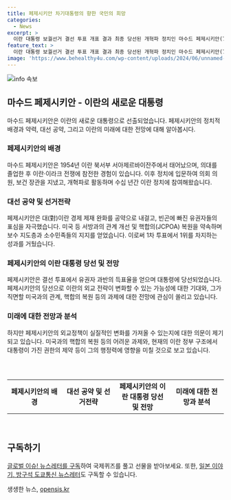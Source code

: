 ```yaml
---
title: 페제시키안 차기대통령의 향한 국민의 희망
categories:
  - News
excerpt: >
  이란 대통령 보궐선거 결선 투표 개표 결과 최종 당선된 개혁파 정치인 마수드 페제시키안(70)은 외교 정책을 통해 이란 국민들의 희망을 등에 질 수 있을 만한 인물로 보인다. 미국 등 서방과의 관계 개선과 핵합의 복원을 약속하며 빈곤한 유권자들의 지지를 받았으며, 아제르바이잔 출신인 그는 소수민족 표심을 사로잡은 것으로 분석된다. 그러나 이란 내 보수 지도층의 불만을 샀을 가능성도 높으며, 외교 정책 변화에 대한 의구심이 존재한다. AP는 이란 대통령은 핵 프로그램에 대한 어떠한 주요 정책 변화도 (혼자) 이끌어낼 수 없다”며 이에 대한 미래 전망을 보수적으로 전했다.
feature_text: >
  이란 대통령 보궐선거 결선 투표 개표 결과 최종 당선된 개혁파 정치인 마수드 페제시키안(70)은 외교 정책을 통해 이란 국민들의 희망을 등에 질 수 있을 만한 인물로 보인다. 미국 등 서방과의 관계 개선과 핵합의 복원을 약속하며 빈곤한 유권자들의 지지를 받았으며, 아제르바이잔 출신인 그는 소수민족 표심을 사로잡은 것으로 분석된다. 그러나 이란 내 보수 지도층의 불만을 샀을 가능성도 높으며, 외교 정책 변화에 대한 의구심이 존재한다. AP는 이란 대통령은 핵 프로그램에 대한 어떠한 주요 정책 변화도 (혼자) 이끌어낼 수 없다”며 이에 대한 미래 전망을 보수적으로 전했다.
image: 'https://www.behealthy4u.com/wp-content/uploads/2024/06/unnamed-file.png'
---
```


<p><img src="https://www.behealthy4u.com/wp-content/uploads/2024/06/unnamed-file.png" alt="info 속보" /></p>

<h2 data-ke-size="size26">마수드 페제시키안 - 이란의 새로운 대통령</h2>

<p data-ke-size="size16">마수드 페제시키안은 이란의 새로운 대통령으로 선출되었습니다. 페제시키안의 정치적 배경과 약력, 대선 공약, 그리고 이란의 미래에 대한 전망에 대해 알아봅시다.</p>

<h3><b>페제시키안의 배경</b></h3>

<p data-ke-size="size16">마수드 페제시키안은 1954년 이란 북서부 서아제르바이잔주에서 태어났으며, 의대를 졸업한 후 이란·이라크 전쟁에 참전한 경험이 있습니다. 이후 정치에 입문하여 의회 의원, 보건 장관을 지냈고, 개혁파로 활동하며 수십 년간 이란 정치에 참여해왔습니다.</p>

<h3><b>대선 공약 및 선거전략</b></h3>

<p data-ke-size="size16">페제시키안은 대(對)이란 경제 제재 완화를 공약으로 내걸고, 빈곤에 빠진 유권자들의 표심을 자극했습니다. 미국 등 서방과의 관계 개선 및 핵합의(JCPOA) 복원을 약속하며 보수 지도층과 소수민족들의 지지를 얻었습니다. 이로써 1차 투표에서 1위를 차지하는 성과를 거뒀습니다.</p>

<h3><b>페제시키안의 이란 대통령 당선 및 전망</b></h3>

<p data-ke-size="size16">페제시키안은 결선 투표에서 유권자 과반의 득표율을 얻으며 대통령에 당선되었습니다. 페제시키안의 당선으로 이란의 외교 전략이 변화할 수 있는 가능성에 대한 기대와, 그가 직면할 미국과의 관계, 핵합의 복원 등의 과제에 대한 전망에 관심이 쏠리고 있습니다.</p>

<h3><b>미래에 대한 전망과 분석</b></h3>

<p data-ke-size="size16">하지만 페제시키안의 외교정책이 실질적인 변화를 가져올 수 있는지에 대한 의문이 제기되고 있습니다. 미국과의 핵합의 복원 등의 어려운 과제와, 현재의 이란 정부 구조에서 대통령이 가진 권한의 제약 등이 그의 행정력에 영향을 미칠 것으로 보고 있습니다.</p>

<p data-ke-size="size16">&nbsp;</p>

<table>
   <caption></caption>
   <colgroup>
   <col style="width: 209px">
   <col style="width: 209px">
   <col style="width: 209px">
   <col style="width: 209px">
   </colgroup>
   <tbody>
      <tr>
         <td style="text-align: center; height: 17px;"><b>페제시키안의 배경</b></td>
         <td style="text-align: center; height: 17px;"><b>대선 공약 및 선거전략</b></td>
         <td style="text-align: center; height: 17px;"><b>페제시키안의 이란 대통령 당선 및 전망</b></td>
         <td style="text-align: center; height: 17px;"><b>미래에 대한 전망과 분석</b></td>
      </tr>
   </tbody>
</table>

<p data-ke-size="size16">&nbsp;</p>

<h2 data-ke-size="size26">구독하기</h2>

<p data-ke-size="size16"><a href="https://page.stibee.com/subscriptions/275739" target="_blank" rel="noopener">글로벌 이슈! 뉴스레터를 구독</a>하여 국제퀴즈를 풀고 선물을 받아보세요. 또한, <a href="https://www.chosun.com/members-event/?mec=n_quiz" target="_blank" rel="noopener">일본 이야기, 방구석 도쿄통신 뉴스레터</a>도 구독할 수 있습니다.</p>
생생한 뉴스, <a href="https://opensis.kr" rel="dofollow">opensis.kr</a>


